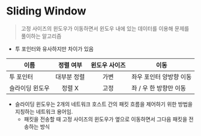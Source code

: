# Sliding Window
> 고정 사이즈의 윈도우가 이동하면서 윈도우 내에 있는 데이터를 이용해 문제를 풀이하는 알고리즘

* 투 포인터와 유사하지만 차이가 있음

이름 | 정렬 여부 | 윈도우 사이즈 | 이동
--- | :---: | :---: | ---
투 포인터 | 대부분 정렬 | 가변 | 좌우 포인터 양방향 이동
슬라이딩 윈도우 | 정렬 X | 고정 | 좌 / 우 한 방향만 이동

* 슬라이딩 윈도우는 2개의 네트워크 호스트 간의 패킷 흐름을 제어하기 위한 방법을 지칭하는 네트워크 용어임.
  * 패킷을 전송할 때 고정 사이즈의 윈도우가 옆으로 이동하면서 그다음 패킷을 전송하는 방식
